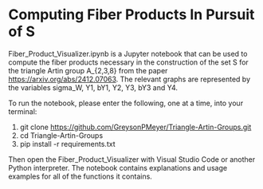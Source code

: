 # Computing Fiber Products In Pursuit of S

  Fiber_Product_Visualizer.ipynb is a Jupyter notebook that can be used to compute the fiber products necessary in the construction of the set S for the triangle Artin group A_{2,3,8} from the paper https://arxiv.org/abs/2412.07063. The relevant graphs are represented by the variables sigma_W, Y1, bY1, Y2, Y3, bY3 and Y4.

  To run the notebook, please enter the following, one at a time, into your terminal:
  1. git clone https://github.com/GreysonPMeyer/Triangle-Artin-Groups.git
  2. cd Triangle-Artin-Groups
  3. pip install -r requirements.txt

Then open the Fiber_Product_Visualizer with Visual Studio Code or another Python interpreter. The notebook contains explanations and usage examples for all of the functions it contains.
